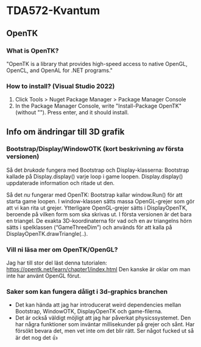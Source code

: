 # TDA572-Kvantum

## OpenTK
### What is OpenTK? 
"OpenTK is a library that provides high-speed access to native OpenGL, OpenCL, and OpenAL for .NET programs."

### How to install? (Visual Studio 2022)
1. Click Tools > Nuget Package Manager > Package Manager Console
2. In the Package Manager Console, write "Install-Package OpenTK" (without ""). Press enter, and it should install. 

## Info om ändringar till 3D grafik
### Bootstrap/Display/WindowOTK (kort beskrivning av första versionen)
Så det *brukade* fungera med Bootstrap och Display-klasserna:
Bootstrap kallade på Display.display() varje loop i game loopen. Display.display() uppdaterade information och ritade ut den.

Så det *nu* fungerar med OpenTK:
Bootstrap kallar window.Run() för att starta game loopen. I window-klassen sätts massa OpenGL-grejer som gör att vi kan rita ut grejer. Ytterligare OpenGL-grejer sätts i DisplayOpenTK, beroende på vilken form som ska skrivas ut. I första versionen är det bara en triangel. De exakta 3D-koordinaterna för vad och en av triangelns hörn sätts i spelklassen (“GameThreeDim”) och används för att kalla på DisplayOpenTK.drawTriangle(..).

### Vill ni läsa mer om OpenTK/OpenGL?
Jag har till stor del läst denna tutorialen: https://opentk.net/learn/chapter1/index.html 
Den kanske är oklar om man inte har använt OpenGL förut.

### Saker som kan fungera dåligt i 3d-graphics branchen
- Det kan hända att jag har introducerat weird dependencies mellan Bootstrap, WindowOTK, DisplayOpenTK och game-filerna.
- Det är också väldigt möjligt att jag har påverkat physicssystemet. Den har några funktioner som inväntar millisekunder på grejer och sånt. Har försökt bevara det, men vet inte om det blir rätt. Ser något fucked ut så är det nog det 👍

